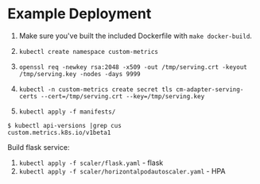 Example Deployment
==================

1. Make sure you've built the included Dockerfile with `make docker-build`.
   
2. `kubectl create namespace custom-metrics`

3. `openssl req -newkey rsa:2048 -x509 -out /tmp/serving.crt -keyout /tmp/serving.key -nodes -days 9999`

4. `kubectl -n custom-metrics create secret tls cm-adapter-serving-certs --cert=/tmp/serving.crt --key=/tmp/serving.key`

5. `kubectl apply -f manifests/`

```
$ kubectl api-versions |grep cus
custom.metrics.k8s.io/v1beta1
```


Build flask service:

1. `kubectl apply -f scaler/flask.yaml` - flask
2. `kubectl apply -f scaler/horizontalpodautoscaler.yaml` - HPA
